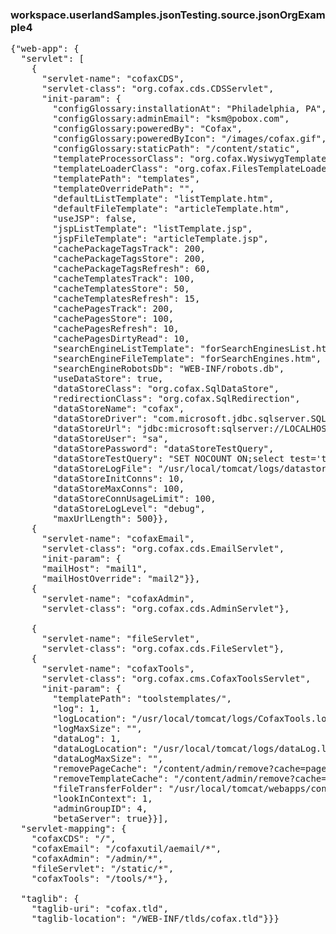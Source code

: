 ### workspace.userlandSamples.jsonTesting.source.jsonOrgExample4
<pre>{"web-app": {  "servlet": [       {      "servlet-name": "cofaxCDS",      "servlet-class": "org.cofax.cds.CDSServlet",      "init-param": {        "configGlossary:installationAt": "Philadelphia, PA",        "configGlossary:adminEmail": "ksm@pobox.com",        "configGlossary:poweredBy": "Cofax",        "configGlossary:poweredByIcon": "/images/cofax.gif",        "configGlossary:staticPath": "/content/static",        "templateProcessorClass": "org.cofax.WysiwygTemplate",        "templateLoaderClass": "org.cofax.FilesTemplateLoader",        "templatePath": "templates",        "templateOverridePath": "",        "defaultListTemplate": "listTemplate.htm",        "defaultFileTemplate": "articleTemplate.htm",        "useJSP": false,        "jspListTemplate": "listTemplate.jsp",        "jspFileTemplate": "articleTemplate.jsp",        "cachePackageTagsTrack": 200,        "cachePackageTagsStore": 200,        "cachePackageTagsRefresh": 60,        "cacheTemplatesTrack": 100,        "cacheTemplatesStore": 50,        "cacheTemplatesRefresh": 15,        "cachePagesTrack": 200,        "cachePagesStore": 100,        "cachePagesRefresh": 10,        "cachePagesDirtyRead": 10,        "searchEngineListTemplate": "forSearchEnginesList.htm",        "searchEngineFileTemplate": "forSearchEngines.htm",        "searchEngineRobotsDb": "WEB-INF/robots.db",        "useDataStore": true,        "dataStoreClass": "org.cofax.SqlDataStore",        "redirectionClass": "org.cofax.SqlRedirection",        "dataStoreName": "cofax",        "dataStoreDriver": "com.microsoft.jdbc.sqlserver.SQLServerDriver",        "dataStoreUrl": "jdbc:microsoft:sqlserver://LOCALHOST:1433;DatabaseName=goon",        "dataStoreUser": "sa",        "dataStorePassword": "dataStoreTestQuery",        "dataStoreTestQuery": "SET NOCOUNT ON;select test='test';",        "dataStoreLogFile": "/usr/local/tomcat/logs/datastore.log",        "dataStoreInitConns": 10,        "dataStoreMaxConns": 100,        "dataStoreConnUsageLimit": 100,        "dataStoreLogLevel": "debug",        "maxUrlLength": 500}},    {      "servlet-name": "cofaxEmail",      "servlet-class": "org.cofax.cds.EmailServlet",      "init-param": {      "mailHost": "mail1",      "mailHostOverride": "mail2"}},    {      "servlet-name": "cofaxAdmin",      "servlet-class": "org.cofax.cds.AdminServlet"},     {      "servlet-name": "fileServlet",      "servlet-class": "org.cofax.cds.FileServlet"},    {      "servlet-name": "cofaxTools",      "servlet-class": "org.cofax.cms.CofaxToolsServlet",      "init-param": {        "templatePath": "toolstemplates/",        "log": 1,        "logLocation": "/usr/local/tomcat/logs/CofaxTools.log",        "logMaxSize": "",        "dataLog": 1,        "dataLogLocation": "/usr/local/tomcat/logs/dataLog.log",        "dataLogMaxSize": "",        "removePageCache": "/content/admin/remove?cache=pages&amp;id=",        "removeTemplateCache": "/content/admin/remove?cache=templates&amp;id=",        "fileTransferFolder": "/usr/local/tomcat/webapps/content/fileTransferFolder",        "lookInContext": 1,        "adminGroupID": 4,        "betaServer": true}}],  "servlet-mapping": {    "cofaxCDS": "/",    "cofaxEmail": "/cofaxutil/aemail/*",    "cofaxAdmin": "/admin/*",    "fileServlet": "/static/*",    "cofaxTools": "/tools/*"},   "taglib": {    "taglib-uri": "cofax.tld",    "taglib-location": "/WEB-INF/tlds/cofax.tld"}}}
</pre>